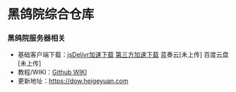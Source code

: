 # 黑鸽院综合仓库

### 黑鸽院服务器相关

- 基础客户端下载：[jsDelivr加速下载](https://cdn.jsdelivr.net/gh/qiaoshouzi/Heigeyuan-Universal-Integration-Package@main/黑鸽院基础客户端.zip)    [第三方加速下载](https://github.91chifun.workers.dev//https://github.com/qiaoshouzi/HeiGeYuan-General-Warehouse/releases/download/V1.1/Win.zip)    蓝奏云[未上传]    百度云盘[未上传]
- 教程/WIKI：[Github WIKI](https://github.com/qiaoshouzi/HeiGeYuan-General-Warehouse/wiki/黑鸽院基础客户端使用教程)
- 更新地址：https://dow.heigeyuan.com
